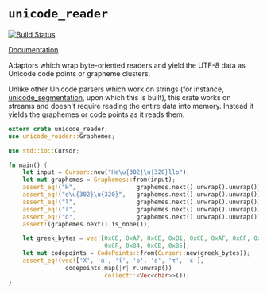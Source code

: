 # `unicode_reader`

[![Build Status](https://travis-ci.org/wfraser/rust_unicode_reader.svg?branch=master)](https://travis-ci.org/wfraser/rust_unicode_reader)

[Documentation](https://wfraser.github.io/rust_unicode_reader/unicode_reader)

Adaptors which wrap byte-oriented readers and yield the UTF-8 data as Unicode code points or
grapheme clusters.

Unlike other Unicode parsers which work on strings (for instance, 
[unicode_segmentation](https://crates.io/crates/unicode_segmentation), upon which this is built),
this crate works on streams and doesn't require reading the entire data into memory. Instead it
yields the graphemes or code points as it reads them.

```rust
extern crate unicode_reader;
use unicode_reader::Graphemes;

use std::io::Cursor;

fn main() {
    let input = Cursor::new("He\u{302}\u{320}llo");
    let mut graphemes = Graphemes::from(input);
    assert_eq!("H",                 graphemes.next().unwrap().unwrap());
    assert_eq!("e\u{302}\u{320}",   graphemes.next().unwrap().unwrap()); // note 3 characters
    assert_eq!("l",                 graphemes.next().unwrap().unwrap());
    assert_eq!("l",                 graphemes.next().unwrap().unwrap());
    assert_eq!("o",                 graphemes.next().unwrap().unwrap());
    assert!(graphemes.next().is_none());

    let greek_bytes = vec![0xCE, 0xA7, 0xCE, 0xB1, 0xCE, 0xAF, 0xCF, 0x81, 0xCE, 0xB5,
                           0xCF, 0x84, 0xCE, 0xB5];
    let mut codepoints = CodePoints::from(Cursor::new(greek_bytes));
    assert_eq!(vec!['Χ', 'α', 'ί', 'ρ', 'ε', 'τ', 'ε'],
                codepoints.map(|r| r.unwrap())
                          .collect::<Vec<char>>());
}
```

